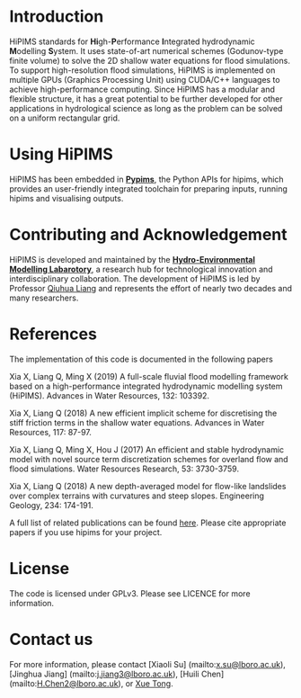 # Introduction

HiPIMS standards for **Hi**gh-**P**erformance **I**ntegrated hydrodynamic
**M**odelling **S**ystem. It uses state-of-art numerical schemes
(Godunov-type finite volume) to solve the 2D shallow water equations for flood simulations. To support high-resolution flood simulations, HiPIMS is implemented on multiple
GPUs (Graphics Processing Unit) using CUDA/C++ languages to achieve high-performance computing. Since HiPIMS has a modular and flexible structure, it has a great potential to be further developed for other applications in hydrological science as long as the problem can be solved on a uniform rectangular grid.

# Using HiPIMS

HiPIMS has been embedded in **[Pypims](https://pypims.readthedocs.io/en/latest/)**, the Python APIs for hipims, which provides an user-friendly integrated toolchain for preparing inputs, running hipims and visualising outputs.

# Contributing and Acknowledgement

HiPIMS is developed and maintained by the **[Hydro-Environmental Modelling Labarotory](http://www.hemlab.org)**, a research hub for technological innovation and interdisciplinary collaboration. The development of HiPIMS is led by Professor [Qiuhua Liang](https://www.lboro.ac.uk/departments/abce/staff/qiuhua-liang/) and represents the effort of nearly two decades and many researchers.

# References

The implementation of this code is documented in the following papers

Xia X, Liang Q, Ming X (2019) A full-scale fluvial flood modelling framework based on a high-performance integrated hydrodynamic modelling system (HiPIMS). Advances in Water Resources, 132: 103392.

Xia X, Liang Q (2018) A new efficient implicit scheme for discretising the stiff friction terms in the shallow water equations. Advances in Water Resources, 117: 87-97.

Xia X, Liang Q, Ming X, Hou J (2017) An efficient and stable hydrodynamic model with novel source term discretization schemes for overland flow and flood simulations. Water Resources Research, 53: 3730-3759.

Xia X, Liang Q (2018) A new depth-averaged model for flow-like landslides over complex terrains with curvatures and steep slopes. Engineering Geology, 234: 174-191.

A full list of related publications can be found [here](https://github.com/HEMLab/hipims/wiki/References). Please cite appropriate papers if you use hipims for your project.

# License

The code is licensed under GPLv3. Please see LICENCE for more information.

# Contact us

For more information, please contact [Xiaoli Su] (mailto:x.su@lboro.ac.uk), [Jinghua Jiang] (mailto:j.jiang3@lboro.ac.uk), [Huili Chen] (mailto:H.Chen2@lboro.ac.uk), or [Xue Tong](mailto:x.tong2@lboro.ac.uk).
